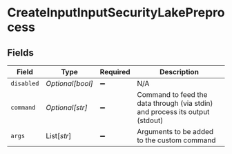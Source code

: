# CreateInputInputSecurityLakePreprocess


## Fields

| Field                                                                        | Type                                                                         | Required                                                                     | Description                                                                  |
| ---------------------------------------------------------------------------- | ---------------------------------------------------------------------------- | ---------------------------------------------------------------------------- | ---------------------------------------------------------------------------- |
| `disabled`                                                                   | *Optional[bool]*                                                             | :heavy_minus_sign:                                                           | N/A                                                                          |
| `command`                                                                    | *Optional[str]*                                                              | :heavy_minus_sign:                                                           | Command to feed the data through (via stdin) and process its output (stdout) |
| `args`                                                                       | List[*str*]                                                                  | :heavy_minus_sign:                                                           | Arguments to be added to the custom command                                  |